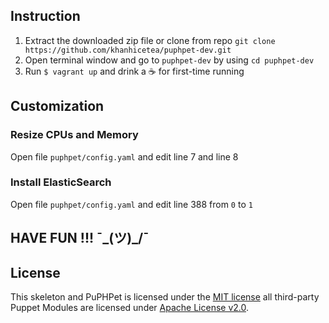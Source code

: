 ## Instruction

1. Extract the downloaded zip file or clone from repo `git clone https://github.com/khanhicetea/puphpet-dev.git`
2. Open terminal window and go to `puphpet-dev` by using `cd puphpet-dev`
3. Run `$ vagrant up` and drink a :coffee: for first-time running

## Customization

### Resize CPUs and Memory

Open file `puphpet/config.yaml` and edit line 7 and line 8

### Install ElasticSearch

Open file `puphpet/config.yaml` and edit line 388 from `0` to `1`

## HAVE FUN !!! ¯\_(ツ)_/¯

## License
This skeleton and PuPHPet is licensed under the [MIT license](http://opensource.org/licenses/mit-license.php) all third-party Puppet
Modules are licensed under [Apache License v2.0](http://www.apache.org/licenses/LICENSE-2.0).

